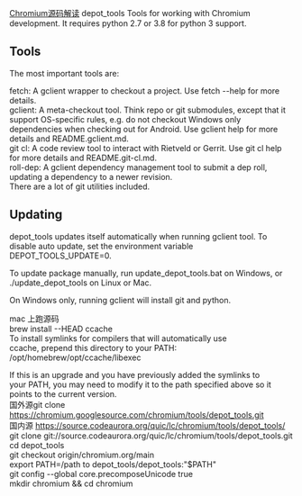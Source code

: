 [Chromium源码解读](https://juejin.cn/post/7039850183244382216)
depot_tools
Tools for working with Chromium development. It requires python 2.7 or 3.8 for python 3 support.

## Tools   
The most important tools are:     

fetch: A gclient wrapper to checkout a project. Use fetch --help for more details.      
gclient: A meta-checkout tool. Think repo or git submodules, except that it support OS-specific rules, e.g. do not checkout Windows only dependencies when checking out for Android. Use gclient help for more details and README.gclient.md.       
git cl: A code review tool to interact with Rietveld or Gerrit. Use git cl help for more details and README.git-cl.md.      
roll-dep: A gclient dependency management tool to submit a dep roll, updating a dependency to a newer revision.     
There are a lot of git utilities included.  
## Updating
depot_tools updates itself automatically when running gclient tool. To disable auto update, set the environment variable DEPOT_TOOLS_UPDATE=0.      

To update package manually, run update_depot_tools.bat on Windows, or ./update_depot_tools on Linux or Mac.   

On Windows only, running gclient will install git and python.         

mac 上跑源码      
brew install --HEAD ccache      
To install symlinks for compilers that will automatically use   
ccache, prepend this directory to your PATH:    
  /opt/homebrew/opt/ccache/libexec    

If this is an upgrade and you have previously added the symlinks to   
your PATH, you may need to modify it to the path specified above so
it points to the current version.     
国外源git clone https://chromium.googlesource.com/chromium/tools/depot_tools.git     
国内源 https://source.codeaurora.org/quic/lc/chromium/tools/depot_tools/     
git clone git://source.codeaurora.org/quic/lc/chromium/tools/depot_tools.git      
cd depot_tools      
git checkout origin/chromium.org/main   
export PATH=/path to depot_tools/depot_tools:"$PATH"    
git config --global core.precomposeUnicode true   
mkdir chromium && cd chromium   
